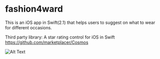 # fashion4ward

This is an iOS app in Swift(2.1) that helps users to suggest on what to wear for different occasions. 
 
Third party library: A star rating control for iOS in Swift
https://github.com/marketplacer/Cosmos

![Alt Text](https://github.com/stellasu168/fashion4ward/fashion4ward.gif)

